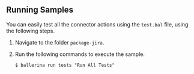 

## Running Samples

You can easily test all the connector actions using the `test.bal` file, using the following steps.

1. Navigate to the folder `package-jira`.
2. Run the following commands to execute the sample.

    ```$ ballerina run tests "Run All Tests"```
